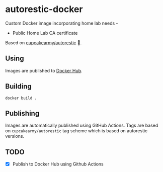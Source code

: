 # autorestic-docker
Custom Docker image incorporating home lab needs -

* Public Home Lab CA certificate

Based on [cupcakearmy/autorestic](https://hub.docker.com/r/cupcakearmy/autorestic) 🙏.

## Using
Images are published to [Docker Hub](https://hub.docker.com/r/wgraba/autorestic).

## Building
`docker build .`

## Publishing
Images are automatically published using GitHub Actions. 
Tags are based on `cupcakearmy/autorestic` tag scheme which is based on 
autorestic versions.

## TODO
- [x] Publish to Docker Hub using Github Actions